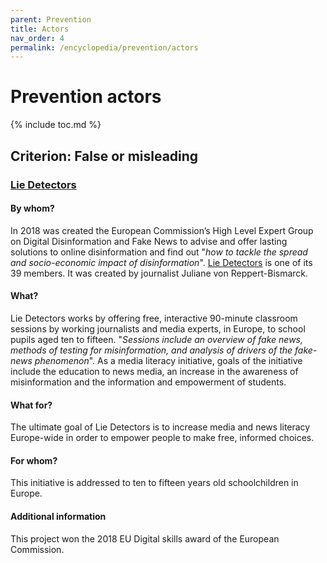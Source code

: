 ```yaml
---
parent: Prevention
title: Actors
nav_order: 4
permalink: /encyclopedia/prevention/actors
---
```


# Prevention actors

{% include toc.md %}

## Criterion: False or misleading

### [Lie Detectors](https://lie-detectors.org/)

#### By whom?

In 2018 was created the European Commission’s High Level Expert Group on Digital Disinformation and Fake News to advise and offer lasting solutions to online disinformation and find out "_how to tackle the spread and socio-economic impact of disinformation_". [Lie Detectors](https://lie-detectors.org/) is one of its 39 members. It was created by journalist Juliane von Reppert-Bismarck.

#### What?

Lie Detectors works by offering free, interactive 90-minute classroom sessions by working journalists and media experts, in Europe, to school pupils aged ten to fifteen. "_Sessions include an overview of fake news, methods of testing for misinformation, and analysis of drivers of the fake-news phenomenon_". As a media literacy initiative, goals of the initiative include the education to news media, an increase in the awareness of misinformation and the information and empowerment of students.

#### What for?

The ultimate goal of Lie Detectors is to increase media and news literacy Europe-wide in order to empower people to make free, informed choices.

#### For whom?

This initiative is addressed to ten to fifteen years old schoolchildren in Europe.

#### Additional information

This project won the 2018 EU Digital skills award of the European Commission.
